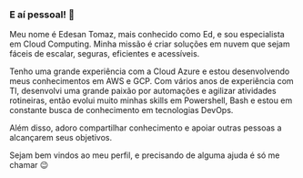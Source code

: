 ### E aí pessoal! 👋

Meu nome é Edesan Tomaz, mais conhecido como Ed, e sou especialista em Cloud Computing. Minha missão é criar soluções em nuvem que sejam fáceis de escalar, seguras, eficientes e acessíveis.

Tenho uma grande experiência com a Cloud Azure e estou desenvolvendo meus conhecimentos em AWS e GCP. Com vários anos de experiência com TI, desenvolvi uma grande paixão por automações e agilizar atividades rotineiras, então evolui muito minhas skills em Powershell, Bash e estou em constante busca de conhecimento em tecnologias DevOps.

Além disso, adoro compartilhar conhecimento e apoiar outras pessoas a alcançarem seus objetivos. 

Sejam bem vindos ao meu perfil, e precisando de alguma ajuda é só me chamar 😉

<!--
**EdesanTomaz/EdesanTomaz** is a ✨ _special_ ✨ repository because its `README.md` (this file) appears on your GitHub profile.

Here are some ideas to get you started:

- 🔭 I’m currently working on ...
- 🌱 I’m currently learning ...
- 👯 I’m looking to collaborate on ...
- 🤔 I’m looking for help with ...
- 💬 Ask me about ...
- 📫 How to reach me: ...
- 😄 Pronouns: ...
- ⚡ Fun fact: ...
-->
